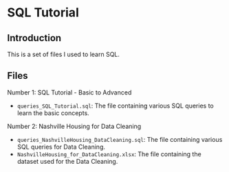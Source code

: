 # SQL Tutorial

## Introduction
This is a set of files I used to learn SQL.

## Files

Number 1: SQL Tutorial - Basic to Advanced
- `queries_SQL_Tutorial.sql`: The file containing various SQL queries to learn the basic concepts.

Number 2: Nashville Housing for Data Cleaning
- `queries_NashvilleHousing_DataCleaning.sql`: The file containing various SQL queries for Data Cleaning.
- `NashvilleHousing_for_DataCleaning.xlsx`: The file containing the dataset used for the Data Cleaning.
